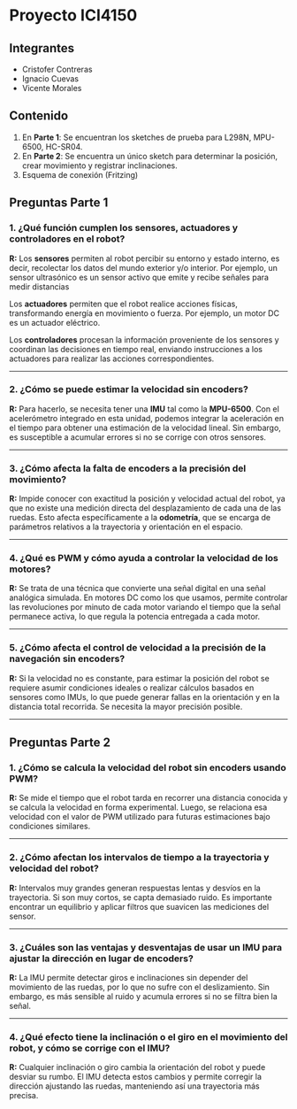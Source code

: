 # Proyecto ICI4150
 
## Integrantes

- Cristofer Contreras
- Ignacio Cuevas
- Vicente Morales

## Contenido

1. En **Parte 1**: Se encuentran los sketches de prueba para L298N, MPU-6500, HC-SR04.
2. En **Parte 2**: Se encuentra un único sketch para determinar la posición, crear movimiento y registrar inclinaciones.
2. Esquema de conexión (Fritzing)

## Preguntas Parte 1

### 1. ¿Qué función cumplen los sensores, actuadores y controladores en el robot?
**R:** Los **sensores** permiten al robot percibir su entorno y estado interno, es decir, recolectar los datos del mundo exterior y/o interior. Por ejemplo, un sensor ultrasónico es un sensor activo que emite y recibe señales para medir distancias

Los **actuadores** permiten que el robot realice acciones físicas, transformando energía en movimiento o fuerza. Por ejemplo, un motor DC es un actuador eléctrico.

Los **controladores** procesan la información proveniente de los sensores y coordinan las decisiones en tiempo real, enviando instrucciones a los actuadores para realizar las acciones correspondientes.

---

### 2. ¿Cómo se puede estimar la velocidad sin encoders?
**R:** Para hacerlo, se necesita tener una **IMU** tal como la **MPU-6500**. Con el acelerómetro integrado en esta unidad, podemos integrar la aceleración en el tiempo para obtener una estimación de la velocidad lineal. Sin embargo, es susceptible a acumular errores si no se corrige con otros sensores.

---

### 3. ¿Cómo afecta la falta de encoders a la precisión del movimiento? 
**R:** Impide conocer con exactitud la posición y velocidad actual del robot, ya que no existe una medición directa del desplazamiento de cada una de las ruedas. Esto afecta específicamente a la **odometría**, que se encarga de parámetros relativos a la trayectoria y orientación en el espacio.

---

### 4. ¿Qué es PWM y cómo ayuda a controlar la velocidad de los motores?
**R:** Se trata de una técnica que convierte una señal digital en una señal analógica simulada. En motores DC como los que usamos, permite controlar las revoluciones por minuto de cada motor variando el tiempo que la señal permanece activa, lo que regula la potencia entregada a cada motor.

---

### 5. ¿Cómo afecta el control de velocidad a la precisión de la navegación sin encoders?
**R:** Si la velocidad no es constante, para estimar la posición del robot se requiere asumir condiciones ideales o realizar cálculos basados en sensores como IMUs, lo que puede generar fallas en la orientación y en la distancia total recorrida. Se necesita la mayor precisión posible.

---

## Preguntas Parte 2

### 1. ¿Cómo se calcula la velocidad del robot sin encoders usando PWM?
**R:** Se mide el tiempo que el robot tarda en recorrer una distancia conocida y se calcula la velocidad en forma experimental. Luego, se relaciona esa velocidad con el valor de PWM utilizado para futuras estimaciones bajo condiciones similares.

---

### 2. ¿Cómo afectan los intervalos de tiempo a la trayectoria y velocidad del robot?
**R:** Intervalos muy grandes generan respuestas lentas y desvíos en la trayectoria. Si son muy cortos, se capta demasiado ruido. Es importante encontrar un equilibrio y aplicar filtros que suavicen las mediciones del sensor.

---

### 3. ¿Cuáles son las ventajas y desventajas de usar un IMU para ajustar la dirección en lugar de encoders?
**R:** La IMU permite detectar giros e inclinaciones sin depender del movimiento de las ruedas, por lo que no sufre con el deslizamiento. Sin embargo, es más sensible al ruido y acumula errores si no se filtra bien la señal.

---

### 4. ¿Qué efecto tiene la inclinación o el giro en el movimiento del robot, y cómo se corrige con el IMU?
**R:** Cualquier inclinación o giro cambia la orientación del robot y puede desviar su rumbo. El IMU detecta estos cambios y permite corregir la dirección ajustando las ruedas, manteniendo así una trayectoria más precisa.

